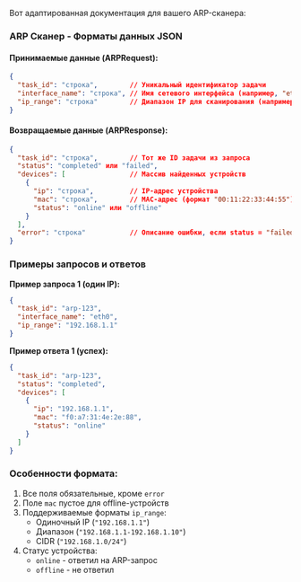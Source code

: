 Вот адаптированная документация для вашего ARP-сканера:

### ARP Сканер - Форматы данных JSON

#### Принимаемые данные (ARPRequest):

```json
{
  "task_id": "строка",        // Уникальный идентификатор задачи
  "interface_name": "строка", // Имя сетевого интерфейса (например, "eth0", "wlan0")
  "ip_range": "строка"        // Диапазон IP для сканирования (например, "192.168.1.1", "192.168.1.1-192.168.1.10", "192.168.1.0/24")
}
```

#### Возвращаемые данные (ARPResponse):

```json
{
  "task_id": "строка",        // Тот же ID задачи из запроса
  "status": "completed" или "failed",
  "devices": [                // Массив найденных устройств
    {
      "ip": "строка",         // IP-адрес устройства
      "mac": "строка",        // MAC-адрес (формат "00:11:22:33:44:55")
      "status": "online" или "offline"
    }
  ],
  "error": "строка"           // Описание ошибки, если status = "failed" (опционально)
}
```

### Примеры запросов и ответов

**Пример запроса 1 (один IP):**
```json
{
  "task_id": "arp-123",
  "interface_name": "eth0",
  "ip_range": "192.168.1.1"
}
```

**Пример ответа 1 (успех):**
```json
{
  "task_id": "arp-123",
  "status": "completed",
  "devices": [
    {
      "ip": "192.168.1.1",
      "mac": "f0:a7:31:4e:2e:88",
      "status": "online"
    }
  ]
}
```

### Особенности формата:
1. Все поля обязательные, кроме `error`
2. Поле `mac` пустое для offline-устройств
3. Поддерживаемые форматы `ip_range`:
   - Одиночный IP (`"192.168.1.1"`)
   - Диапазон (`"192.168.1.1-192.168.1.10"`)
   - CIDR (`"192.168.1.0/24"`)
4. Статус устройства:
   - `online` - ответил на ARP-запрос
   - `offline` - не ответил
